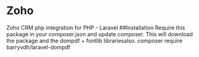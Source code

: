 # Zoho
Zoho CRM php integration for PHP - Laravel
##Installation
Require this package in your composer.json and update composer. This will download the package and the dompdf + fontlib librariesalso.
composer require barryvdh/laravel-dompdf
